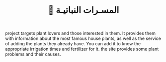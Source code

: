 <h1 align="center">🌱 المسـرات النباتيـة</h1>

<br>

project targets plant lovers and those interested in them. 
It provides them with information about the most famous house plants, as well as the service of adding the plants they already have.
You can add it to know the appropriate irrigation times and fertilizer for it. the site provides some plant problems and their causes.
